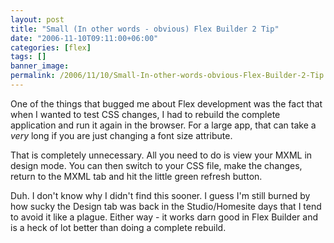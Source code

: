 ```yaml
---
layout: post
title: "Small (In other words - obvious) Flex Builder 2 Tip"
date: "2006-11-10T09:11:00+06:00"
categories: [flex]
tags: []
banner_image: 
permalink: /2006/11/10/Small-In-other-words-obvious-Flex-Builder-2-Tip
---
```


One of the things that bugged me about Flex development was the fact that when I wanted to test CSS changes, I had to rebuild the complete application and run it again in the browser. For a large app, that can take a <i>very</i> long if you are just changing a font size attribute.

That is completely unnecessary. All you need to do is view your MXML in design mode. You can then switch to your CSS file, make the changes, return to the MXML tab and hit the little green refresh button.

Duh. I don't know why I didn't find this sooner. I guess I'm still burned by how sucky the Design tab was back in the Studio/Homesite days that I tend to avoid it like a plague. Either way - it works darn good in Flex Builder and is a heck of lot better than doing a complete rebuild.